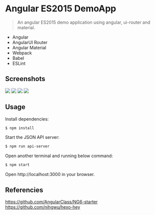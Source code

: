 # Angular ES2015 DemoApp

> An angular ES2015 demo application using angular, ui-router and material.

- Angular
- AngularUI Router
- Angular Material
- Webpack
- Babel
- ESLint

## Screenshots

![](screenshot/01.png)
![](screenshot/02.png)
![](screenshot/03.png)
![](screenshot/04.png)

## Usage

Install dependencies:
```sh
$ npm install
```

Start the JSON API server:
```sh
$ npm run api-server
```

Open another terminal and running below command:
```sh
$ npm start
```

Open http://localhost:3000 in your browser.

## Referencies
https://github.com/AngularClass/NG6-starter
https://github.com/nihgwu/hexo-hey
